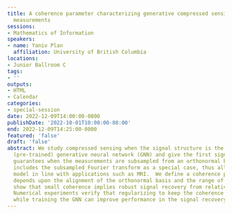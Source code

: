 ```yaml
---
title: A coherence parameter characterizing generative compressed sensing with Fourier
  measurements
sessions:
- Mathematics of Information
speakers:
- name: Yaniv Plan
  affiliation: University of British Columbia
locations:
- Junior Ballroom C
tags:
- ''
outputs:
- HTML
- Calendar
categories:
- special-session
date: 2022-12-09T14:00:00-0800
publishDate: '2022-10-01T10:00:00-08:00'
end: 2022-12-09T14:25:00-0800
featured: 'false'
draft: 'false'
abstract: We study compressed sensing when the signal structure is the range of a
  (pre-trained) generative neural network (GNN) and give the first signal recovery
  guarantees when the measurements are subsampled from an orthonormal basis.  This
  includes the subsampled Fourier transform as a special case, thus allowing a measurement
  model in line with applications such as MRI.  We define a coherence parameter which
  depends upon the alignment of the orthonormal basis and the range of the GNN and
  show that small coherence implies robust signal recovery from relatively few measurements.
  Numerical experiments verify that regularizing to keep the coherence parameter small
  while training the GNN can improve performance in the signal recovery stage.
---
```

